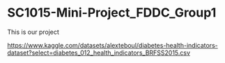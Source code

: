 # SC1015-Mini-Project_FDDC_Group1
This is our project

https://www.kaggle.com/datasets/alexteboul/diabetes-health-indicators-dataset?select=diabetes_012_health_indicators_BRFSS2015.csv 

